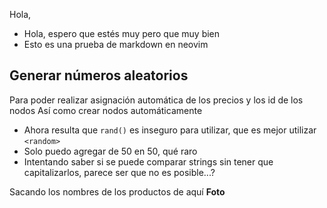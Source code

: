 Hola,
* Hola, espero que estés muy pero que muy bien
* Esto es una prueba de markdown en neovim

## Generar números aleatorios
Para poder realizar asignación automática de los precios y los id de los nodos
Así como crear nodos automáticamente
* Ahora resulta que `rand()` es inseguro para utilizar, que es
mejor utilizar `<random>`
* Solo puedo agregar de 50 en 50, qué raro
* Intentando saber si se puede comparar strings sin tener que capitalizarlos, parece ser que no es posible...?

Sacando los nombres de los productos de aquí
**Foto**
